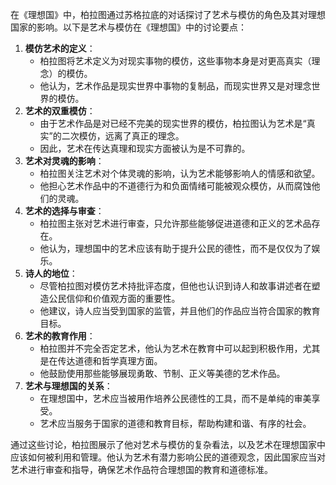 在《理想国》中，柏拉图通过苏格拉底的对话探讨了艺术与模仿的角色及其对理想国家的影响。以下是艺术与模仿在《理想国》中的讨论要点：

1. **模仿艺术的定义**：
   - 柏拉图将艺术定义为对现实事物的模仿，这些事物本身是对更高真实（理念）的模仿。
   - 他认为，艺术作品是现实世界中事物的复制品，而现实世界又是对理念世界的模仿。
2. **艺术的双重模仿**：
   - 由于艺术作品是对已经不完美的现实世界的模仿，柏拉图认为艺术是“真实”的二次模仿，远离了真正的理念。
   - 因此，艺术在传达真理和现实方面被认为是不可靠的。
3. **艺术对灵魂的影响**：
   - 柏拉图关注艺术对个体灵魂的影响，认为艺术能够影响人的情感和欲望。
   - 他担心艺术作品中的不道德行为和负面情绪可能被观众模仿，从而腐蚀他们的灵魂。
4. **艺术的选择与审查**：
   - 柏拉图主张对艺术进行审查，只允许那些能够促进道德和正义的艺术品存在。
   - 他认为，理想国中的艺术应该有助于提升公民的德性，而不是仅仅为了娱乐。
5. **诗人的地位**：
   - 尽管柏拉图对模仿艺术持批评态度，但他也认识到诗人和故事讲述者在塑造公民信仰和价值观方面的重要性。
   - 他建议，诗人应当受到国家的监管，并且他们的作品应当符合国家的教育目标。
6. **艺术的教育作用**：
   - 柏拉图并不完全否定艺术，他认为艺术在教育中可以起到积极作用，尤其是在传达道德和哲学真理方面。
   - 他鼓励使用那些能够展现勇敢、节制、正义等美德的艺术作品。
7. **艺术与理想国的关系**：
   - 在理想国中，艺术应当被用作培养公民德性的工具，而不是单纯的审美享受。
   - 艺术应当服务于国家的道德和教育目标，帮助构建和谐、有序的社会。

通过这些讨论，柏拉图展示了他对艺术与模仿的复杂看法，以及艺术在理想国家中应该如何被利用和管理。他认为艺术有潜力影响公民的道德观念，因此国家应当对艺术进行审查和指导，确保艺术作品符合理想国的教育和道德标准。